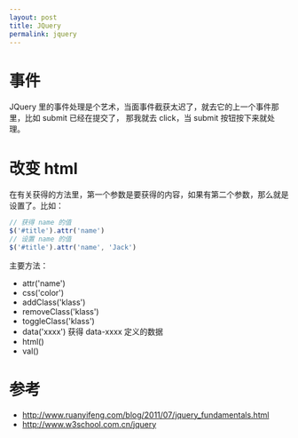 ```yaml
---
layout: post
title: JQuery
permalink: jquery
---
```


# 事件
JQuery 里的事件处理是个艺术，当面事件截获太迟了，就去它的上一个事件那里，比如 submit 已经在提交了，
那我就去 click，当 submit 按钮按下来就处理。

# 改变 html
在有关获得的方法里，第一个参数是要获得的内容，如果有第二个参数，那么就是设置了。比如：

```js
// 获得 name 的值
$('#title').attr('name')
// 设置 name 的值
$('#title').attr('name', 'Jack')
```

主要方法：

- attr('name')
- css('color')
- addClass('klass')
- removeClass('klass')
- toggleClass('klass')
- data('xxxx') 获得 data-xxxx 定义的数据
- html()
- val()

# 参考
- http://www.ruanyifeng.com/blog/2011/07/jquery_fundamentals.html
- http://www.w3school.com.cn/jquery
